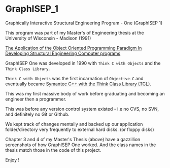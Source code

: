 # GraphISEP_1
Graphically Interactive Structural Engineering Program - One (GraphISEP 1)

This program was part of my Master's of Engineering thesis at the University of Wisconsin - Madison (1991)

[The Application of the Object Oriented Programming Paradigm In Developing Structural Engineering Computer programs](https://drive.google.com/file/d/1K8eX76825fJd8Y4yKsxIHGSn5zcTPYPX/view)


GraphISEP One was developed in 1990 with `Think C with Objects` and the `Think Class Library`.

`Think C with Objects` was the first incarnation of `Objective-C` and eventually became [Symantec C++ with the Think Class Library (TCL)](https://en.wikipedia.org/wiki/THINK_C).

This was my first massive body of work before graduating and becoming an engineer then a programmer.

This was before any version control system existed - i.e no CVS, no SVN, and definitely no Git or Github.

We kept track of changes mentally and backed up our application folder/directory very frequently to external hard disks. (or floppy disks)

Chapter 3 and 4 of my Master's Thesis (above) have a gazzillion screenshots of how GraphISEP One worked. And the class names in the thesis match those in the code of this project.

Enjoy !

